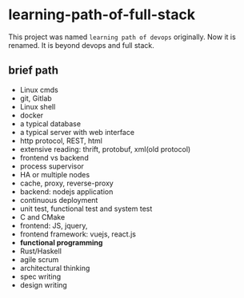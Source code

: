 # learning-path-of-full-stack

This project was named `learning path of devops` originally. Now it is renamed. It is beyond devops and full stack.

## brief path

- Linux cmds
- git, Gitlab
- Linux shell
- docker
- a typical database
- a typical server with web interface
- http protocol, REST, html
- extensive reading: thrift, protobuf, xml(old protocol)
- frontend vs backend
- process supervisor
- HA or multiple nodes
- cache, proxy, reverse-proxy
- backend: nodejs application
- continuous deployment
- unit test, functional test and system test
- C and CMake
- frontend: JS, jquery, 
- frontend framework: vuejs, react.js
- __functional programming__
- Rust/Haskell
- agile scrum
- architectural thinking
- spec writing
- design writing


